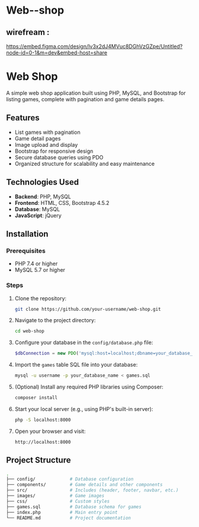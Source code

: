 # Web--shop


## wirefream : 
https://embed.figma.com/design/Iv3x2dJ4MVuc8DGhVzGZpe/Untitled?node-id=0-1&m=dev&embed-host=share

# Web Shop

A simple web shop application built using PHP, MySQL, and Bootstrap for listing games, complete with pagination and game details pages.

## Features

- List games with pagination
- Game detail pages
- Image upload and display
- Bootstrap for responsive design
- Secure database queries using PDO
- Organized structure for scalability and easy maintenance

## Technologies Used

- **Backend**: PHP, MySQL
- **Frontend**: HTML, CSS, Bootstrap 4.5.2
- **Database**: MySQL
- **JavaScript**: jQuery

## Installation

### Prerequisites

- PHP 7.4 or higher
- MySQL 5.7 or higher

### Steps

1. Clone the repository:
    ```bash
    git clone https://github.com/your-username/web-shop.git
    ```

2. Navigate to the project directory:
    ```bash
    cd web-shop
    ```

3. Configure your database in the `config/database.php` file:
    ```php
    $dbConnection = new PDO('mysql:host=localhost;dbname=your_database_name', 'username', 'password');
    ```

4. Import the `games` table SQL file into your database:
    ```bash
    mysql -u username -p your_database_name < games.sql
    ```

5. (Optional) Install any required PHP libraries using Composer:
    ```bash
    composer install
    ```

6. Start your local server (e.g., using PHP's built-in server):
    ```bash
    php -S localhost:8000
    ```

7. Open your browser and visit:
    ```
    http://localhost:8000
    ```

## Project Structure

```bash
.
├── config/             # Database configuration
├── components/         # Game details and other components
├── src/                # Includes (header, footer, navbar, etc.)
├── images/             # Game images
├── css/                # Custom styles
├── games.sql           # Database schema for games
├── index.php           # Main entry point
└── README.md           # Project documentation

